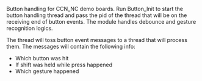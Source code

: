 Button handling for CCN_NC demo boards. Run Button_Init to start the button handling thread and pass the pid of the thread that will be on the receiving end of button events. The module handles debounce and gesture recognition logics. 

The thread will toss button event messages to a thread that will process them. The messages will contain the following info:

- Which button was hit
- If shift was held while press happened
- Which gesture happened


